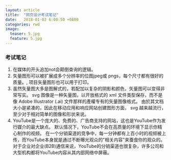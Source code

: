 ```yaml
---
layout: article
title:  "网页设计考试笔记"
date:   2018-01-02 6:00:50 +0800
categories: rwd 
image:
  teaser: 5.jpg
  feature: 5.jpg
---
```

### 考试笔记  
1. 在媒体的开头追加not会颠倒查询的逻辑。 
2. 矢量图形可以被扩展成多个分辨率的位图jpeg或 pngs，每个尺寸都有很好的质量。, 项目矢量图形也可以用于打印。  
3. 虽然矢量图大多是图解式的，若配加以复杂的阴影和颜色，矢量图可以变得非常写实。
svg 图像是一种矢量图，以开放格式的 xml 文件类型保存，而不是像 Adobe Illustrator (.ai) 文件那样的產權专有的矢量图像格式。
由於其文档大小是紧凑的，因此在移动应用和响应网站创建图形方面， svg 越来越流行，至少对于相对简单的图像和形状来说。  
4. YouTube是一个庞大的、免费的、广告商支持的网站，这也是YouTube作为发行媒介的最大缺点。
默认情况下，YouTube不会在高质量的环境下显示你精心制作的视频。
在一个分销渠道的竞争中，每一分钟都有上百小时的视频被上传，而YouTube本身就是通过不断曝光观众的"相关内容"来蚕食你的观众的。
对于企业对企业(B2B)通信来说，YouTube的分销渠道也很复杂，许多公司和大型机构都将YouTube内容从其内部网络中屏蔽。


